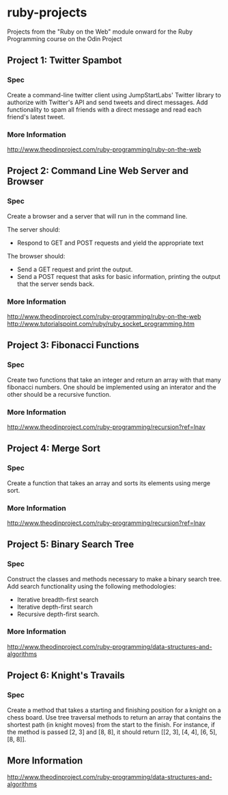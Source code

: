 # ruby-projects
Projects from the "Ruby on the Web" module onward for the Ruby Programming course on the Odin Project

## Project 1: Twitter Spambot
### Spec
Create a command-line twitter client using JumpStartLabs' Twitter library to authorize with Twitter's API and send tweets and direct messages. Add functionality to spam all friends with a direct message and read each friend's latest tweet.

### More Information
http://www.theodinproject.com/ruby-programming/ruby-on-the-web

## Project 2: Command Line Web Server and Browser
### Spec
Create a browser and a server that will run in the command line.

The server should:
* Respond to GET and POST requests and yield the appropriate text

The browser should:
* Send a GET request and print the output.
* Send a POST request that asks for basic information, printing the output that the server sends back.

### More Information
http://www.theodinproject.com/ruby-programming/ruby-on-the-web
http://www.tutorialspoint.com/ruby/ruby_socket_programming.htm

## Project 3: Fibonacci Functions
### Spec
Create two functions that take an integer and return an array with that many fibonacci numbers. One should be implemented using an interator and the other should be a recursive function.

### More Information
http://www.theodinproject.com/ruby-programming/recursion?ref=lnav

## Project 4: Merge Sort
### Spec
Create a function that takes an array and sorts its elements using merge sort.

### More Information
http://www.theodinproject.com/ruby-programming/recursion?ref=lnav

## Project 5: Binary Search Tree
### Spec
Construct the classes and methods necessary to make a binary search tree. Add search functionality using the following methodologies:
* Iterative breadth-first search
* Iterative depth-first search
* Recursive depth-first search.

### More Information
http://www.theodinproject.com/ruby-programming/data-structures-and-algorithms

## Project 6: Knight's Travails
### Spec
Create a method that takes a starting and finishing position for a knight on a chess board. Use tree traversal methods to return an array that contains the shortest path (in knight moves) from the start to the finish. For instance, if the method is passed [2, 3] and [8, 8], it should return [[2, 3], [4, 4], [6, 5], [8, 8]].

## More Information
http://www.theodinproject.com/ruby-programming/data-structures-and-algorithms
